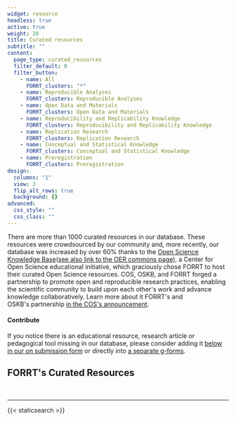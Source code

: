 ```yaml
---
widget: resource
headless: true
active: true
weight: 20
title: Curated resources
subtitle: ""
content:
  page_type: curated_resources
  filter_default: 0
  filter_button:
    - name: All
      FORRT_clusters: "*"
    - name: Reproducible Analyses
      FORRT_clusters: Reproducible Analyses
    - name: Open Data and Materials
      FORRT_clusters: Open Data and Materials
    - name: Reproducibility and Replicability Knowledge
      FORRT_clusters: Reproducibility and Replicability Knowledge
    - name: Replication Research
      FORRT_clusters: Replication Research
    - name: Conceptual and Statistical Knowledge
      FORRT_clusters: Conceptual and Statistical Knowledge
    - name: Preregistration
      FORRT_clusters: Preregistration
design:
  columns: "1"
  view: 3
  flip_alt_rows: true
  background: {}
advanced:
  css_style: ""
  css_class: ""
---
```



There are more than 1000 curated resources in our database. These resources were crowdsourced by our community and, more recently, our database was increased by over 60% thanks to the [Open Science Knowledge Base](https://www.cos.io/communities/stem-education-hub)([see also link to the OER commons page](https://oercommons.org/hubs/OSKB)), a Center for Open Science educational initiative, which graciously chose FORRT to host their curated Open Science resources. COS, OSKB, and FORRT forged a partnership to promote open and reproducible research practices, enabling the scientific community to build upon each other's work and advance knowledge collaboratively. Learn more about it FORRT's and OSKB's partnership [in the COS's announcement](https://www.cos.io/blog/forrt-and-cos-join-forces-to-foster-open-and-reproducible-research-training).

#### Contribute

If you notice there is an educational resource, research article or pedagogical tool missing in our database, please consider adding it [below in our on submission form](/resources/#form) or directly into [a separate g-forms](https://docs.google.com/forms/d/e/1FAIpQLSfPceN5opEeauCBSvapoB-ADpH0IoT24XOLfQGaVEF0EJGFOA/viewform). 

## FORRT's Curated Resources 

<br>

***

{{< staticsearch >}}